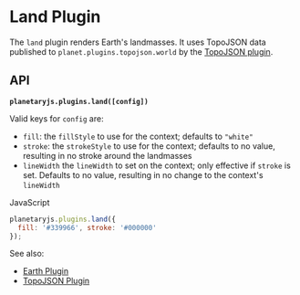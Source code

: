 Land Plugin
===========

The `land` plugin renders Earth's landmasses. It uses TopoJSON data published to `planet.plugins.topojson.world` by the [TopoJSON plugin](/documentation/builtin_topojson.html).

API
---

**`planetaryjs.plugins.land([config])`**

Valid keys for `config` are:

* `fill`: the `fillStyle` to use for the context; defaults to `"white"`
* `stroke`: the `strokeStyle` to use for the context; defaults to no value, resulting in no stroke around the landmasses
* `lineWidth` the `lineWidth` to set on the context; only effective if `stroke` is set. Defaults to no value, resulting in no change to the context's `lineWidth`

<div class='ui raised segment'>
<div class='ui red ribbon label'>JavaScript</div>

```javascript
planetaryjs.plugins.land({
  fill: '#339966', stroke: '#000000'
});
```
</div>

See also:

* [Earth Plugin](/documentation/builtin_earth.html)
* [TopoJSON Plugin](/documentation/builtin_topojson.html)
